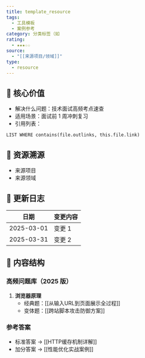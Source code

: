 ```yaml
---
title: template_resource
tags:
  - 工具模板
  - 案例参考
category: 分类标签（如
rating:
  - ★★★☆☆
source:
  - "[[来源项目/领域]]"
type:
  - resource
---
```


## 🧰 核心价值

- 解决什么问题：技术面试高频考点速查
- 适用场景：面试前 1 周冲刺复习
- 引用列表：

```dataview
LIST WHERE contains(file.outlinks, this.file.link)
```

## 🔗 资源溯源

- 来源项目
- 来源领域

## 🔄 更新日志

| 日期         | 变更内容 |
| ---------- | ---- |
| 2025-03-01 | 变更 1 |
| 2025-03-31 | 变更 2 |

## 📂 内容结构

### 高频问题库（2025 版）

1. **浏览器原理**
	 - 经典题：[[从输入URL到页面展示全过程]]
	 - 变体题：[[跨站脚本攻击防御方案]]

### 参考答案

- 标准答案 → [[HTTP缓存机制详解]]
- 加分答案 → [[性能优化实战案例]]
